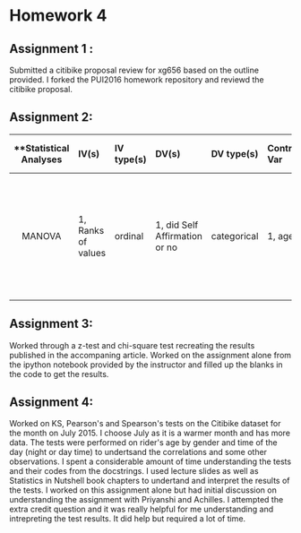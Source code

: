 
# Homework 4
## Assignment 1 :
Submitted a citibike proposal review for xg656 based on the outline provided. 
I forked the PUI2016 homework repository and reviewd the citibike proposal. 

## Assignment 2:
| **Statistical Analyses	|  IV(s)  |  IV type(s) |  DV(s)  |  DV type(s)  |  Control Var | Control Var type  | Question to be answered | _H0_ | alpha | link to paper **| 
|:----------:|:----------|:------------|:-------------|:-------------|:------------|:------------- |:------------------|:----:|:-------:|:-------|
MANOVA	| 1, Ranks of values | ordinal | 1, did Self Affirmation or no| categorical | 1, age | continuous (could also be categoridcal) | 	Do participants in self-affirmation rak  value significantly higher than control group | Ranks test groups <= Ranks control group | 0.05 | [Multivariate Statistical Analyses Demonstrate Unique Host Immune Responses to Single and Dual Lentiviral Infection](http://journals.plos.org/plosone/article?id=10.1371/journal.pone.0007359) |

## Assignment 3:
Worked through a z-test and chi-square test recreating the results published in the accompaning article.
Worked on the assignment alone from the ipython notebook provided by the instructor and filled up the blanks in the code to get the results.      

## Assignment 4:
Worked on KS, Pearson's and Spearson's tests on the Citibike dataset for the month on July 2015. I choose July as it is a warmer month and has more data. 
The tests were performed on rider's age by gender and time of the day (night or day time) to undertsand the correlations and some other observations. 
I spent a considerable amount of time understanding the tests and their codes from the docstrings. I used lecture slides as well as Statistics in Nutshell book chapters to undertand and interpret the results of the tests. 
I worked on this assignment alone but had initial discussion on understanding the assignment with Priyanshi and Achilles. 
I attempted the extra credit question and it was really helpful for me understanding and intrepreting the test results. It did help but required a lot of time.
